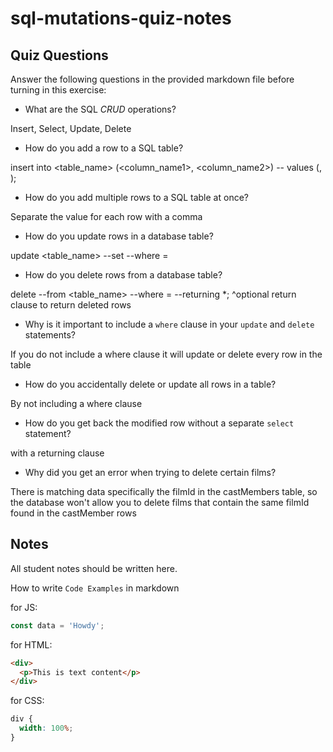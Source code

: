 # sql-mutations-quiz-notes

## Quiz Questions

Answer the following questions in the provided markdown file before turning in this exercise:

- What are the SQL _CRUD_ operations?

Insert, Select, Update, Delete

- How do you add a row to a SQL table?

insert into <table_name> (<column_name1>, <column_name2>)
-- values (<value1>, <value2>);

- How do you add multiple rows to a SQL table at once?

Separate the value for each row with a comma

- How do you update rows in a database table?

update <table_name>
--set <attribute>
--where <attribute> = <value>

- How do you delete rows from a database table?

delete
--from <table_name>
--where <attribute> = <value>
--returning \*;
^optional return clause to return deleted rows

- Why is it important to include a `where` clause in your `update` and `delete` statements?

If you do not include a where clause it will update or delete every row in the table

- How do you accidentally delete or update all rows in a table?

By not including a where clause

- How do you get back the modified row without a separate `select` statement?

with a returning clause

- Why did you get an error when trying to delete certain films?

There is matching data specifically the filmId in the castMembers table, so the database won't allow you to delete films that contain the same filmId found in the castMember rows

## Notes

All student notes should be written here.

How to write `Code Examples` in markdown

for JS:

```javascript
const data = 'Howdy';
```

for HTML:

```html
<div>
  <p>This is text content</p>
</div>
```

for CSS:

```css
div {
  width: 100%;
}
```
